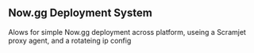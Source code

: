 ## Now.gg Deployment System
Alows for simple Now.gg deployment across platform, useing a Scramjet proxy agent, and a rotateing ip config
